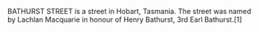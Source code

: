 BATHURST STREET is a street in Hobart, Tasmania. The street was named by Lachlan Macquarie in honour of Henry Bathurst, 3rd Earl Bathurst.[1]
